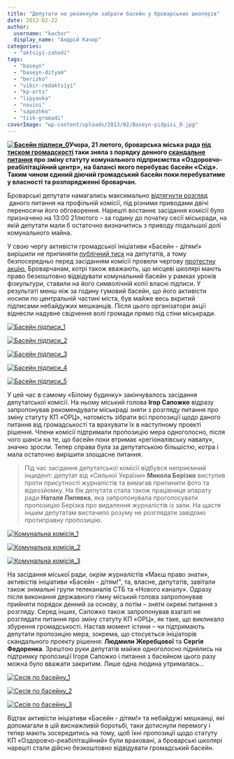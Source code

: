 ```yaml
---
title: "Депутати не ризикнули забрати басейн у броварських школярів"
date: 2013-02-22
author: 
  username: "kachor"
  display_name: "Андрій Качор"
categories: 
  - "aktsiyi-zahodi"
tags: 
  - "baseyn"
  - "baseyn-dityam"
  - "berizko"
  - "vibir-redaktsiyi"
  - "kp-orts"
  - "lipyavka"
  - "novini"
  - "sapozhko"
  - "tisk-gromadi"
coverImage: "wp-content/uploads/2013/02/Baseyn-pidpisi_0.jpg"
---
```


**[![Басейн підписи_0](https://mpz.brovary.org/wp-content/uploads/2013/02/Baseyn-pidpisi_0.jpg)](https://mpz.brovary.org/wp-content/uploads/2013/02/Baseyn-pidpisi_0.jpg)Учора, 21 лютого, броварська міська рада [під тиском громадскості](https://mpz.brovary.org/yak-nam-vryatuvati-baseyn-pershi-kroki/#_methods=onPlusOne%2C_ready%2C_close%2C_open%2C_resizeMe%2C_renderstart%2Concircled&id=I0_1361535440094&parent=http%3A%2F%2Fpravo-znaty.org.ua&rpctoken=76225956) таки зняла з порядку денного [скандальне питання](https://mpz.brovary.org/deputati-planuyut-ostatochno-zabrati-baseyn-u-shkolyariv/) про зміну статуту комунального підприємства «Оздоровчо-реабілітаційний центр», на балансі якого перебуває басейн «Схід». Таким чином єдиний діючий громадський басейн поки перебуватиме у власності та розпорядженні броварчан.**

Броварські депутати намагались максимально [відтягнути розгляд](https://mpz.brovary.org/deputati-unikayut-vidvertoyi-rozmovi-pro-baseyn/)  даного питання на профільній комісії, під різними приводами двічі переносячи його обговорення. Нарешті востаннє засідання комісії було призначено на 13:00 21лютого – за годину до початку сесії міськради, на якій депутати мали б остаточно визначитись з приводу подальшої долі комунального майна.

У свою чергу активісти громадської ініціативи «Басейн - дітям!» вирішили не припиняти [публічний тиск](https://mpz.brovary.org/brovarchanam-poyasnili-yak-zupiniti-hitru-lisichku-zherebtsovu/) на депутатів, а тому безпосередньо перед засіданням комісії провели чергову [протестну акцію.](https://mpz.brovary.org/shhob-vidstoyati-prava-shkolyariv-brovarchani-prinesut-zavtra-na-sesiyu-baseyn/) Броварчанам, котрі також вважають, що місцеві школярі мають право безкоштовно відвідувати комунальний басейн у рамках уроків фізкультури, ставили на його символічній копії власні підписи. У результаті менш ніж за годину гумовий басейн, що його активісти носили по центральній частині міста, був майже весь вкритий підписами небайдужих мешканців. Після цього організатори акції віднесли надувне свідчення волі громади прямо під стіни міськради.

[![Басейн підписи_1](https://mpz.brovary.org/wp-content/uploads/2013/02/Baseyn-pidpisi_1.jpg)](https://mpz.brovary.org/wp-content/uploads/2013/02/Baseyn-pidpisi_1.jpg)

[![Басейн підписи_2](https://mpz.brovary.org/wp-content/uploads/2013/02/Baseyn-pidpisi_2.jpg)](https://mpz.brovary.org/wp-content/uploads/2013/02/Baseyn-pidpisi_2.jpg)

[![Басейн підписи_3](https://mpz.brovary.org/wp-content/uploads/2013/02/Baseyn-pidpisi_3.jpg)](https://mpz.brovary.org/wp-content/uploads/2013/02/Baseyn-pidpisi_3.jpg)

[![Басейн підписи_4](https://mpz.brovary.org/wp-content/uploads/2013/02/Baseyn-pidpisi_4.jpg)](https://mpz.brovary.org/wp-content/uploads/2013/02/Baseyn-pidpisi_4.jpg)

[![Басейн підписи_5](https://mpz.brovary.org/wp-content/uploads/2013/02/Baseyn-pidpisi_5.jpg)](https://mpz.brovary.org/wp-content/uploads/2013/02/Baseyn-pidpisi_5.jpg)

У цей час в самому «Білому будинку» закінчувалось засідання депутатської комісії. На ньому міський голова **Ігор Сапожко** відразу запропонував рекомендувати міськраді зняти з розгляду питання про зміну статуту КП «ОРЦ», натомість зібрати всі пропозиції щодо даного питання від громадськості та врахувати їх в наступному проекті рішення. Члени комісії підтримали пропозицію мера одноголосно, після чого шанси на те, що басейн поки втримає «регіоналівську навалу», значно зросли. Тепер справа була за депутатською більшістю, котра і мала остаточно вирішити злощасне питання.

> Під час засідання депутатської комісії відбувся неприємний інцидент: депутат від «Сильної України» **Микола Берізко** виступив проти присутності журналістів та вимагав припинити фото та відеозйомку. На бік депутата стала також працівниця апарату ради **Наталя Липявка**, яка запропонувала проголосувати пропозицію Берізка про видалення журналістів із зали. На щастя іншим депутатам вистачило розуму не розглядати завідомо протиправну пропозицію.

[![Комунальна комісія_1](https://mpz.brovary.org/wp-content/uploads/2013/02/Komunalna-komisiya_1.jpg)](https://mpz.brovary.org/wp-content/uploads/2013/02/Komunalna-komisiya_1.jpg)

[![Комунальна комісія_2](https://mpz.brovary.org/wp-content/uploads/2013/02/Komunalna-komisiya_2.jpg)](https://mpz.brovary.org/wp-content/uploads/2013/02/Komunalna-komisiya_2.jpg)

[![Комунальна комісія_3](https://mpz.brovary.org/wp-content/uploads/2013/02/Komunalna-komisiya_3.jpg)](https://mpz.brovary.org/wp-content/uploads/2013/02/Komunalna-komisiya_3.jpg)

На засідання міської ради, окрім журналістів «Маєш право знати», активістів ініціативи «Басейн - дітям!", та, власне, депутатів, завітали також знімальні групи телеканалів СТБ та «Нового каналу». Одразу після виконання державного гімну міський голова запропонував прийняти порядок денний за основу, а потім – зняти окремі питання з розгляду. Серед інших, Сапожко також запропонував взагалі не розглядати питання про зміну статуту КП «ОРЦ», як таке, що викликало збурення громадськості. Настав момент істини – чи підтримають депутати пропозицію мера, зокрема, що стосується ініціаторів скандального проекту рішення: **Людмили Жеребцової** та **Сергія Федоренка**. Зрештою руки депутатів майже одноголосно піднялись на підтримку пропозиції Ігоря Сапожко і питання з басейном цього разу можна було вважати закритим. Лише одна людина утрималась...

[![Сесія по басейну_1](https://mpz.brovary.org/wp-content/uploads/2013/02/Sesiya-po-baseynu_1.jpg)](https://mpz.brovary.org/wp-content/uploads/2013/02/Sesiya-po-baseynu_1.jpg)

[![Сесія по басейну_2](https://mpz.brovary.org/wp-content/uploads/2013/02/Sesiya-po-baseynu_2.jpg)](https://mpz.brovary.org/wp-content/uploads/2013/02/Sesiya-po-baseynu_2.jpg)

[![Сесія по басейну_3](https://mpz.brovary.org/wp-content/uploads/2013/02/Sesiya-po-baseynu_3.jpg)](https://mpz.brovary.org/wp-content/uploads/2013/02/Sesiya-po-baseynu_3.jpg)

Відтак активісти ініціативи «Басейн - дітям!» та небайдужі мешканці, які допомагали в цій виснажливій боротьбі, таки дотиснули перемогу і тепер мають зосередитись на тому, щоб їхні пропозиції щодо статуту КП «Оздоровчо-реабілітаційний» були враховані, а броварські школярі нарешті стали дійсно безкоштовно відвідувати громадський басейн.
